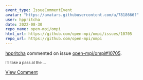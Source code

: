 ```yaml
---
event_type: IssueCommentEvent
avatar: "https://avatars.githubusercontent.com/u/7818666?"
user: hppritcha
date: 2022-08-30
repo_name: open-mpi/ompi
html_url: https://github.com/open-mpi/ompi/issues/10705
repo_url: https://github.com/open-mpi/ompi
---
```


<a href='https://github.com/hppritcha' target='_blank'>hppritcha</a> commented on issue <a href='https://github.com/open-mpi/ompi/issues/10705' target='_blank'>open-mpi/ompi#10705</a>.

<small>I'll take a pass at the...</small>

<a href='https://github.com/open-mpi/ompi/issues/10705' target='_blank'>View Comment</a>